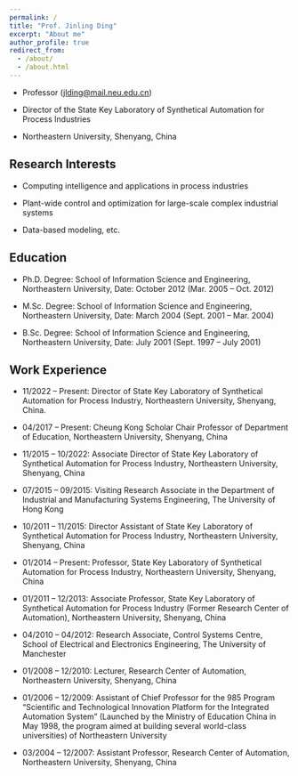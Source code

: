 ```yaml
---
permalink: /
title: "Prof. Jinling Ding"
excerpt: "About me"
author_profile: true
redirect_from: 
  - /about/
  - /about.html
---
```

+ Professor (jlding@mail.neu.edu.cn)

+ Director of the State Key Laboratory of Synthetical Automation for Process Industries
  
+ Northeastern University, Shenyang, China

Research Interests
------
+ Computing intelligence and applications in process industries

+ Plant-wide control and optimization for large-scale complex industrial systems

+ Data-based modeling, etc.

Education
------
+ Ph.D. Degree: School of Information Science and Engineering, Northeastern University, Date: October 2012 (Mar. 2005 – Oct. 2012)
  
+ M.Sc. Degree: School of Information Science and Engineering, Northeastern University, Date: March 2004 (Sept. 2001 – Mar. 2004)
  
+ B.Sc. Degree: School of Information Science and Engineering, Northeastern University, Date: July 2001 (Sept. 1997 – July 2001)

Work Experience
------
+ 11/2022 – Present: Director of State Key Laboratory of Synthetical Automation for Process Industry, Northeastern University, Shenyang, China.

+ 04/2017 – Present: Cheung Kong Scholar Chair Professor of Department of Education, Northeastern University, Shenyang, China

+ 11/2015 – 10/2022: Associate Director of State Key Laboratory of Synthetical Automation for Process Industry, Northeastern University, Shenyang, China

+ 07/2015 – 09/2015: Visiting Research Associate in the Department of Industrial and Manufacturing Systems Engineering, The University of Hong Kong

+ 10/2011 – 11/2015: Director Assistant of State Key Laboratory of Synthetical Automation for Process Industry, Northeastern University, Shenyang, China

+ 01/2014 – Present: Professor, State Key Laboratory of Synthetical Automation for Process Industry, Northeastern University, Shenyang, China

+ 01/2011 – 12/2013: Associate Professor, State Key Laboratory of Synthetical Automation for Process Industry (Former Research Center of Automation), Northeastern University, Shenyang, China

+ 04/2010 – 04/2012: Research Associate, Control Systems Centre, School of Electrical and Electronics Engineering, The University of Manchester

+ 01/2008 – 12/2010: Lecturer, Research Center of Automation, Northeastern University, Shenyang, China

+ 01/2006 – 12/2009: Assistant of Chief Professor for the 985 Program “Scientific and Technological Innovation Platform for the Integrated Automation System” (Launched by the Ministry of Education China in May 1998, the program aimed at building several world-class universities) of Northeastern University
  
+ 03/2004 – 12/2007: Assistant Professor, Research Center of Automation, Northeastern University, Shenyang, China
